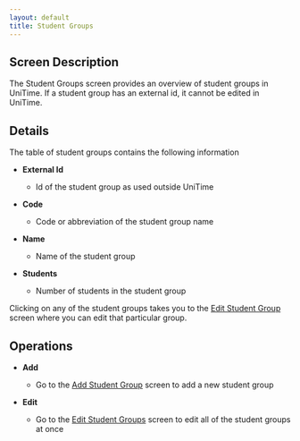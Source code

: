 ```yaml
---
layout: default
title: Student Groups
---
```



## Screen Description

The Student Groups screen provides an overview of student groups in UniTime. If a student group has an external id, it cannot be edited in UniTime.

## Details

The table of student groups contains the following information

* **External Id**
	* Id of the student group as used outside UniTime

* **Code**
	* Code or abbreviation of the student group name

* **Name**
	* Name of the student group

* **Students**
	* Number of students in the student group

Clicking on any of the student groups takes you to the [Edit Student Group](edit-student-group) screen where you can edit that particular group.

## Operations

* **Add**
	* Go to the [Add Student Group](add-student-group) screen to add a new student group

* **Edit**
	* Go to the [Edit Student Groups](edit-student-groups) screen to edit all of the student groups at once
